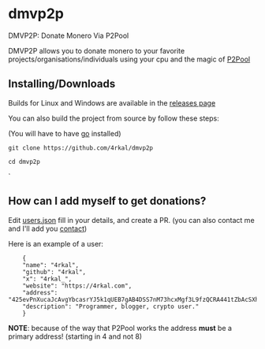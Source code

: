 # dmvp2p

DMVP2P: Donate Monero Via P2Pool

DMVP2P allows you to donate monero to your favorite projects/organisations/individuals using your cpu and the magic of [P2Pool](https://p2pool.io)

## Installing/Downloads

Builds for Linux and Windows are available in the [releases page](https://github.com/4rkal/dmvp2p/releases)

You can also build the project from source by follow these steps:

(You will have to have [go](https://go.dev) installed)

`git clone https://github.com/4rkal/dmvp2p`

`cd dmvp2p`

`

## How can I add myself to get donations?

Edit [users.json](https://github.com/4rkal/dmvp2p/blob/main/helpers/users.json) fill in your details, and create a PR. (you can also contact me and I'll add you [contact](https://4rkal.com/about/#get-in-touch))

Here is an example of a user:
```
    {
    "name": "4rkal",
    "github": "4rkal",
    "x": "4rkal_",
    "website": "https://4rkal.com",
    "address": "425evPnXucaJcAvgYbcasrYJ5k1qUEB7gAB4DSS7nM73hcxMgf3L9fzQCRA441tZbAcSXhRR4DDxT5B3oxBKbnns9A5Z4mi",
    "description": "Programmer, blogger, crypto user."
    }
```

**NOTE**: because of the way that P2Pool works the address **must** be a primary address! (starting in 4 and not 8)